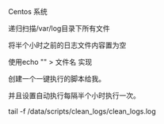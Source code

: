 
Centos 系统

递归扫描/var/log目录下所有文件

将半个小时之前的日志文件内容置为空

使用echo "" > 文件名 实现

创建一个一键执行的脚本给我。

并且设置自动执行每隔半个小时执行一次。

tail -f /data/scripts/clean_logs/clean_logs.log